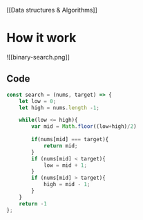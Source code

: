 [[Data structures & Algorithms]]
# How it work
![[binary-search.png]]
## Code
```javascript
const search = (nums, target) => {
    let low = 0;
    let high = nums.length -1;

    while(low <= high){
        var mid = Math.floor((low+high)/2)
				
        if(nums[mid] === target){
            return mid;
        }
        if (nums[mid] < target){
            low = mid + 1;
        }
        if (nums[mid] > target){
            high = mid - 1;
        }
    }
    return -1
};
```